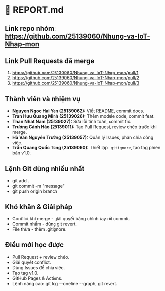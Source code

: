 # 📄 REPORT.md

## Link repo nhóm: https://github.com/25139060/Nhung-va-IoT-Nhap-mon

## Link Pull Requests đã merge
1. https://github.com/25139060/Nhung-va-IoT-Nhap-mon/pull/1
2. https://github.com/25139060/Nhung-va-IoT-Nhap-mon/pull/2
3. https://github.com/25139060/Nhung-va-IoT-Nhap-mon/pull/3

## Thành viên và nhiệm vụ
- **Nguyen Ngoc Hai Yen (25139062):** Viết README, commit docs.  
- **Tran Huu Quang Minh (25139026):** Thêm module code, commit feat.  
- **Than Nhat Nam (25139027):** Sửa lỗi tính toán, commit fix.  
- **Trương Cảnh Hào (25139011):** Tạo Pull Request, review chéo trước khi merge.  
- **Hà Văn Nguyên Trường (25139057):** Quản lý Issues, phân chia công việc.  
- **Trần Quang Quốc Tùng (25139060):** Thiết lập `.gitignore`, tạo tag phiên bản v1.0.  

## Lệnh Git dùng nhiều nhất
- git add .
- git commit -m "message"
- git push origin branch

## Khó khăn & Giải pháp
- Conflict khi merge - giải quyết bằng chỉnh tay rồi commit.
- Commit nhầm - dùng git revert.
- File thừa - thêm .gitignore.

## Điều mới học được
- Pull Request + review chéo.
- Giải quyết conflict.
- Dùng Issues để chia việc.
- Tạo tag v1.0.
- GitHub Pages & Actions.
- Lệnh nâng cao: git log --oneline --graph, git revert.
